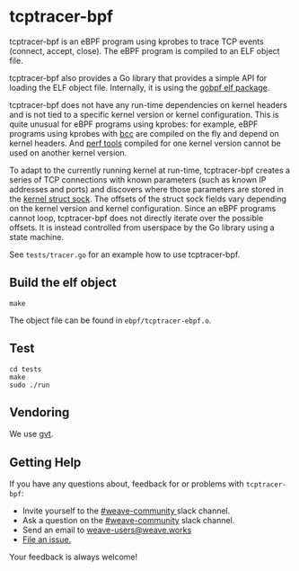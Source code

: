 # tcptracer-bpf

tcptracer-bpf is an eBPF program using kprobes to trace TCP events (connect,
accept, close). The eBPF program is compiled to an ELF object file.

tcptracer-bpf also provides a Go library that provides a simple API for loading
the ELF object file. Internally, it is using the [gobpf elf
package](https://github.com/iovisor/gobpf).

tcptracer-bpf does not have any run-time dependencies on kernel headers and is
not tied to a specific kernel version or kernel configuration. This is quite
unusual for eBPF programs using kprobes: for example, eBPF programs using
kprobes with [bcc](https://github.com/iovisor/bcc) are compiled on the fly and
depend on kernel headers. And [perf tools](https://perf.wiki.kernel.org)
compiled for one kernel version cannot be used on another kernel version.

To adapt to the currently running kernel at run-time, tcptracer-bpf creates a
series of TCP connections with known parameters (such as known IP addresses and
ports) and discovers where those parameters are stored in the [kernel struct
sock](https://github.com/torvalds/linux/blob/v4.4/include/net/sock.h#L248). The
offsets of the struct sock fields vary depending on the kernel version and
kernel configuration. Since an eBPF programs cannot loop, tcptracer-bpf does
not directly iterate over the possible offsets. It is instead controlled from
userspace by the Go library using a state machine.

See `tests/tracer.go` for an example how to use tcptracer-bpf.

## Build the elf object

```
make
```

The object file can be found in `ebpf/tcptracer-ebpf.o`.

## Test

```
cd tests
make
sudo ./run
```

## Vendoring

We use [gvt](https://github.com/FiloSottile/gvt).

## <a name="help"></a>Getting Help

If you have any questions about, feedback for or problems with `tcptracer-bpf`:

- Invite yourself to the <a href="https://weaveworks.github.io/community-slack/" target="_blank"> #weave-community </a> slack channel.
- Ask a question on the <a href="https://weave-community.slack.com/messages/general/"> #weave-community</a> slack channel.
- Send an email to <a href="mailto:weave-users@weave.works">weave-users@weave.works</a>
- <a href="https://github.com/weaveworks/tcptracer-bpf/issues/new">File an issue.</a>

Your feedback is always welcome!
